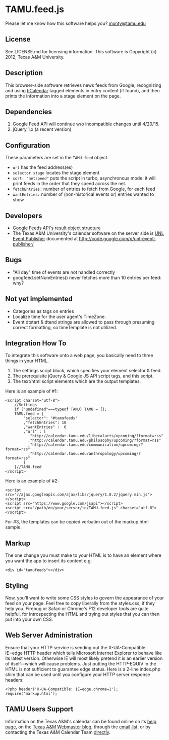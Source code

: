 # TAMU.feed.js

Please let me know how this software helps you? monty@tamu.edu

## License

See LICENSE.md for licensing information.
This software is Copyright (c) 2012, Texas A&M University.

## Description

This browser-side software retrieves news feeds from Google, recognizing and
using [hCalendar](http://microformats.org/wiki/hcalendar) tagged elements
in entry content (if found), and then prints the information into a stage 
element on the page.

## Dependencies

1. Google Feed API will continue w/o incompatible changes until 4/20/15.
2. jQuery 1.x (a recent version)

## Configuration

These parameters are set in the `TAMU.feed` object.

* `url` has the feed address(es)
* `selector.stage` locates the stage element
* `sort: "netspeed"` puts the script in turbo, asynchronous mode: it will print feeds in the order that they speed across the net.
* `fetchEntries:` number of entries to fetch from Google, for each feed
* `wantEntries:` number of (non-historical events or) entries wanted to show

## Developers

* [Google Feeds API's result object structure](https://developers.google.com/feed/v1/jsondevguide#resultJson)
* The Texas A&M University's calendar software on the server side is
[UNL Event Publisher](http://events.unl.edu/) documented at
http://code.google.com/p/unl-event-publisher/

## Bugs
- "All day" time of events are not handled correctly
- googfeed.setNumEntries() never fetches more than 10 entries per feed: why?

## Not yet implemented
- Categories as tags on entries
- Localize time for the user agent's TimeZone.
- Event dtstart & dtend strings are allowed to pass through presuming correct formatting, so timeTemplate is not utilized.

## Integration How To 

To integrate this software onto a web page, you basically need to three things
in your HTML.

1. The settings script block, which specifies your element selector & feed.
2. The prerequisite jQuery & Google JS API script tags, and this script.
3. The text/html script elements which are the output templates.

Here is an example of #1:

    <script charset="utf-8">
        //Settings
        if ("undefined"===typeof TAMU) TAMU = {};
        TAMU.feed = {
            "selector": "#tamufeeds"
            ,"fetchEntries": 10
            ,"wantEntries" :  6
            ,"url" : [
               "http://calendar.tamu.edu/liberalarts/upcoming/?format=rss"
              ,"http://calendar.tamu.edu/philosophy/upcoming/?format=rss"
              ,"http://calendar.tamu.edu/communication/upcoming/?format=rss"
              ,"http://calendar.tamu.edu/anthropology/upcoming/?format=rss"
            ]
        }//TAMU.feed
    </script>

Here is an example of #2:

    <script src="//ajax.googleapis.com/ajax/libs/jquery/1.8.2/jquery.min.js"></script>
    <script src="https://www.google.com/jsapi"></script>
    <script src="/path/on/your/server/to/TAMU.feed.js" charset="utf-8"></script>

For #3, the templates can be copied verbatim out of the markup.html sample.

## Markup

The one change you must make to your HTML is to have an element where you want
the app to insert its content e.g.

    <div id="tamufeeds"></div>

## Styling

Now, you'll want to write some CSS styles to govern the appearance of your
feed on your page. Feel free to copy liberally from the styles.css, if they
help you.  Firebug or Safari or Chrome's F12 developer tools are quite helpful,
for introspecting the HTML and trying out styles that you can then put into
your own CSS.

## Web Server Administration

Ensure that your HTTP service is sending out the X-UA-Compatible: IE=edge 
HTTP header which tells Microsoft Internet Explorer to behave like its latest
version. Otherwise IE will most likely pretend it is an earlier version of 
itself--which will cause problems. Just putting the HTTP-EQUIV in the HTML is
not sufficient to guarantee edge status. Here is a 2-line index.php shim that
can be used until you configure your HTTP server response headers:

    <?php header('X-UA-Compatible: IE=edge,chrome=1');
    require('markup.html');

## TAMU Users Support

Information on the Texas A&M's calendar can be found online on its
[help page](http://marcomm.tamu.edu/web/calendar/help.html),
on the [Texas A&M Webmaster blog](http://webmaster.tamu.edu/category/calendar/),
through the [email list](http://marcomm.tamu.edu/web/calendar/documentation.html#listserv),
or by contacting the Texas A&M Calendar Team [directly](calendar@tamu.edu).

